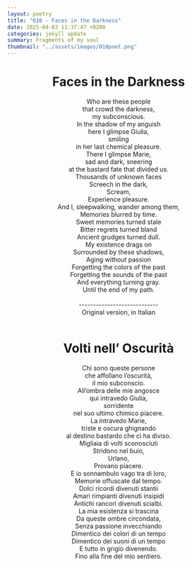 ```yaml
---
layout: poetry
title: "010 - Faces in the Darkness"
date: 2025-04-03 11:37:47 +0200
categories: jekyll update
summary: Fragments of my soul
thumbnail: "../assets/images/010poet.png"
---
```


<div style="text-align: center;">
<h1>Faces in the Darkness</h1>
</div>
<div style="text-align: center;">
Who are these people<br>
that crowd the darkness,<br>
my subconscious.<br>
In the shadow of my anguish<br>
here I glimpse Giulia,<br>
smiling<br>
in her last chemical pleasure.<br>
There I glimpse Marie,<br>
sad and dark, sneering<br>
at the bastard fate that divided us.<br>
Thousands of unknown faces<br>
Screech in the dark,<br>
Scream,<br>
Experience pleasure.<br>
And I, sleepwalking, wander among them,<br>
Memories blurred by time.<br>
Sweet memories turned stale<br>
Bitter regrets turned bland<br>
Ancient grudges turned dull.<br>
My existence drags on<br>
Surrounded by these shadows,<br>
Aging without passion<br>
Forgetting the colors of the past<br>
Forgetting the sounds of the past<br>
And everything turning gray.<br>
Until the end of my path.<br>
</div>
<br>
<div style="text-align: center;">
----------------------------<br>
Original version, in Italian</div>
<br>
<div style="text-align: center;">
<h1>Volti nell’ Oscurità</h1>
</div>
<div style="text-align: center;">
Chi sono queste persone<br>
che affollano l’oscurità,<br>
il mio subconscio.<br>
All’ombra delle mie angosce<br>
qui intravedo Giulia,<br>
sorridente<br>
nel suo ultimo chimico piacere.<br>
La intravedo Marie,<br>
triste e oscura ghignando<br>
al destino bastardo che ci ha diviso.<br>
Migliaia di volti sconosciuti<br>
Stridono nel buio,<br>
Urlano,<br>
Provano piacere.<br>
E io sonnambulo vago tra di loro,<br>
Memorie offuscate dal tempo.<br>
Dolci ricordi divenuti stantii<br>
Amari rimpianti divenuti insipidi<br>
Antichi rancori divenuti scialbi.<br>
La mia esistenza si trascina<br>
Da queste ombre circondata,<br>
Senza passione invecchiando<br>
Dimentico dei colori di un tempo<br>
Dimentico dei suoni di un tempo<br>
E tutto in grigio divenendo.<br>
Fino alla fine del mio sentiero.<br>
</div>
